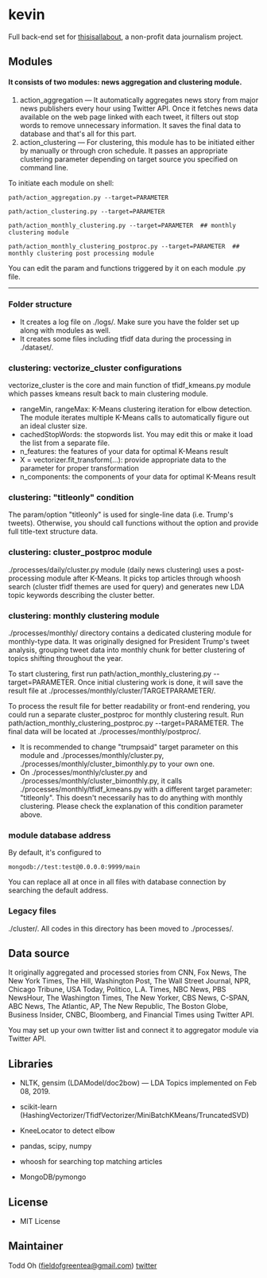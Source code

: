 # kevin
Full back-end set for [thisisallabout](https://thisisallabout.com), a non-profit data journalism project.
  
## Modules

#### It consists of two modules: news aggregation and clustering module.

1. action_aggregation — It automatically aggregates news story from major news publishers every hour using Twitter API. Once it fetches news data available on the web page linked with each tweet, it filters out stop words to remove unnecessary information. It saves the final data to database and that's all for this part.
2. action_clustering — For clustering, this module has to be initiated either by manually or through cron schedule. It passes an appropriate clustering parameter depending on target source you specified on command line.

To initiate each module on shell:

    path/action_aggregation.py --target=PARAMETER  

    path/action_clustering.py --target=PARAMETER 

    path/action_monthly_clustering.py --target=PARAMETER  ## monthly clustering module

    path/action_monthly_clustering_postproc.py --target=PARAMETER  ## monthly clustering post processing module

You can edit the param and functions triggered by it on each module .py file.

---

### Folder structure
- It creates a log file on ./logs/. Make sure you have the folder set up along with modules as well.
- It creates some files including tfidf data during the processing in ./dataset/.

### clustering: vectorize_cluster configurations

vectorize_cluster is the core and main function of tfidf_kmeans.py module which passes kmeans result back to main clustering module.

- rangeMin, rangeMax: K-Means clustering iteration for elbow detection. The module iterates multiple K-Means calls to automatically figure out an ideal cluster size.
 - cachedStopWords: the stopwords list. You may edit this or make it load the list from a separate file.
 - n_features: the features of your data for optimal K-Means result
 - X = vectorizer.fit_transform(...): provide appropriate data to the parameter for proper transformation
 - n_components: the components of your data for optimal K-Means result

### clustering: "titleonly" condition
The param/option "titleonly" is used for single-line data (i.e. Trump's tweets). Otherwise, you should call functions without the option and provide full title-text structure data.

### clustering: cluster_postproc module
./processes/daily/cluster.py module (daily news clustering) uses a post-processing module after K-Means. It picks top articles through whoosh search (cluster tfidf themes are used for query) and generates new LDA topic keywords describing the cluster better.

### clustering: monthly clustering module
./processes/monthly/ directory contains a dedicated clustering module for monthly-type data. It was originally designed for President Trump's tweet analysis, grouping tweet data into monthly chunk for better clustering of topics shifting throughout the year.

To start clustering, first run path/action_monthly_clustering.py --target=PARAMETER. Once initial clustering work is done, it will save the result file at ./processes/monthly/cluster/TARGETPARAMETER/. 

To process the result file for better readability or front-end rendering, you could run a separate cluster_postproc for monthly clustering result. Run path/action_monthly_clustering_postproc.py --target=PARAMETER. The final data will be located at ./processes/monthly/postproc/.

* It is recommended to change "trumpsaid" target parameter on this module and ./processes/monthly/cluster.py, ./processes/monthly/cluster_bimonthly.py to your own one.
* On ./processes/monthly/cluster.py and ./processes/monthly/cluster_bimonthly.py, it calls ./processes/monthly/tfidf_kmeans.py with a different target parameter: "titleonly". This doesn't necessarily has to do anything with monthly clustering. Please check the explanation of this condition parameter above.

### module database address
By default, it's configured to 

    mongodb://test:test@0.0.0.0:9999/main

You can replace all at once in all files with database connection by searching the default address.

### Legacy files

./cluster/. All codes in this directory has been moved to ./processes/.

## Data source

It originally aggregated and processed stories from CNN, Fox News, The New York Times, The Hill, Washington Post, The Wall Street Journal, NPR, Chicago Tribune, USA Today, Politico, L.A. Times, NBC News, PBS NewsHour, The Washington Times, The New Yorker, CBS News, C-SPAN, ABC News, The Atlantic, AP, The New Republic, The Boston Globe, Business Insider, CNBC, Bloomberg, and Financial Times using Twitter API. 

You may set up your own twitter list and connect it to aggregator module via Twitter API.

  
## Libraries

* NLTK, gensim (LDAModel/doc2bow) — LDA Topics implemented on Feb 08, 2019.

* scikit-learn (HashingVectorizer/TfidfVectorizer/MiniBatchKMeans/TruncatedSVD)
* KneeLocator to detect elbow

* pandas, scipy, numpy

* whoosh for searching top matching articles

* MongoDB/pymongo

  

## License

* MIT License

## Maintainer

Todd Oh (fieldofgreentea@gmail.com) [twitter](https://twitter.com/_toddoh)